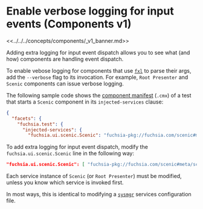 # Enable verbose logging for input events (Components v1)

<<../../../concepts/components/_v1_banner.md>>

Adding extra logging for input event dispatch allows you to see what (and how)
components are handling event dispatch.

To enable vebose logging for components that use
<code>[fxl](/docs/development/languages/c-cpp/logging.md)</code> to parse their
args, add the `--verbose` flag to its invocation. For example, `Root Presenter`
and `Scenic` components can issue verbose logging.

The following sample code shows the
[component manifest](/docs/concepts/components/v1/component_manifests.md) (`.cmx`) of a
test that starts a `Scenic` component in its `injected-services` clause:

```json
{
  "facets": {
    "fuchsia.test": {
      "injected-services": {
        "fuchsia.ui.scenic.Scenic": "fuchsia-pkg://fuchsia.com/scenic#meta/scenic.cmx",
```

To add extra logging for input event dispatch, modify the
`fuchsia.ui.scenic.Scenic` line in the following way:

```json
"fuchsia.ui.scenic.Scenic": [ "fuchsia-pkg://fuchsia.com/scenic#meta/scenic.cmx", "--verbose=2" ],
```

Each service instance of `Scenic` (or `Root Presenter`) must be
modified, unless you know which service is invoked first.

In most ways, this is identical to modifying a
<code>[sysmgr](/src/sys/sysmgr/sysmgr-configuration.md)</code> services
configuration file.
